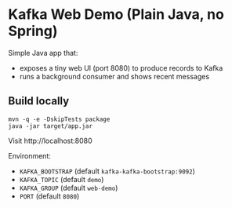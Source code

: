 # Kafka Web Demo (Plain Java, no Spring)

Simple Java app that:
- exposes a tiny web UI (port 8080) to produce records to Kafka
- runs a background consumer and shows recent messages

## Build locally
```
mvn -q -e -DskipTests package
java -jar target/app.jar
```
Visit http://localhost:8080

Environment:
- `KAFKA_BOOTSTRAP` (default `kafka-kafka-bootstrap:9092`)
- `KAFKA_TOPIC` (default `demo`)
- `KAFKA_GROUP` (default `web-demo`)
- `PORT` (default `8080`)
